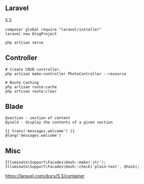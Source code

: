 Laravel
-
5.3

````
composer global require "laravel/installer" 
laravel new blogProject
````
````
php artisan serve
````

## Controller

````
# Create CRUD controller.
php artisan make:controller PhotoController --resource

# Route Caching
php artisan route:cache
php artisan route:clear
````

## Blade

````blade
@section - section of content
@yield - display the contents of a given section

{{ trans('messages.welcome') }}
@lang('messages.welcome')
````

## Misc

````
Illuminate\Support\Facades\Hash::make('str');
Illuminate\Support\Facades\Hash::check('plain-text', $hash);
````

https://laravel.com/docs/5.3/container
